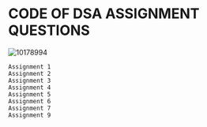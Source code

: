# CODE OF  DSA ASSIGNMENT QUESTIONS
![10178994](https://user-images.githubusercontent.com/114098621/215601917-c28142cb-3021-4c16-ba02-831614a3c72d.png)



```
Assignment 1
Assignment 2
Assignment 3
Assignment 4
Assignment 5
Assignment 6
Assignment 7
Assignment 9

```

